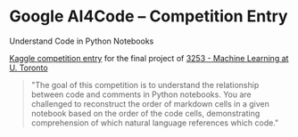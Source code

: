 # Google AI4Code – Competition Entry
Understand Code in Python Notebooks 

[Kaggle competition entry](https://www.kaggle.com/competitions/AI4Code) for the final project of [3253 - Machine Learning at U. Toronto](https://learn.utoronto.ca/programs-courses/courses/3253-machine-learning)

>"The goal of this competition is to understand the relationship between code and comments in Python notebooks. You are challenged to reconstruct the order of markdown cells in a given notebook based on the order of the code cells, demonstrating comprehension of which natural language references which code."
